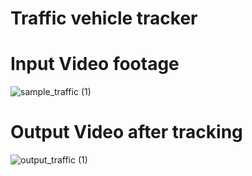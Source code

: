 # Traffic vehicle tracker

# Input Video footage

![sample_traffic (1)](https://github.com/h-h-v/UTV/assets/80401092/da5c939c-4a26-42f6-be1f-db5442806068)


# Output Video after tracking


![output_traffic (1)](https://github.com/h-h-v/UTV/assets/80401092/316c6267-4530-436b-8638-8b1b136cea44)

